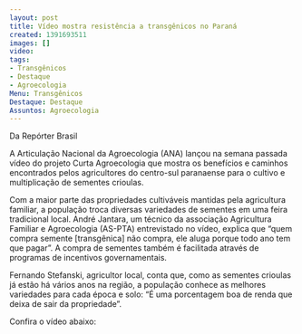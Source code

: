 ```yaml
---
layout: post
title: Vídeo mostra resistência a transgênicos no Paraná
created: 1391693511
images: []
video: 
tags:
- Transgênicos
- Destaque
- Agroecologia
Menu: Transgênicos
Destaque: Destaque
Assuntos: Agroecologia
---
```



Da Repórter Brasil 

A Articulação Nacional da Agroecologia (ANA) lançou na semana passada vídeo do projeto Curta Agroecologia que mostra os benefícios e caminhos encontrados pelos agricultores do centro-sul paranaense para o cultivo e multiplicação de sementes crioulas.


Com a maior parte das propriedades cultiváveis mantidas pela agricultura familiar, a população troca diversas variedades de sementes em uma feira tradicional local. André Jantara, um técnico da associação Agricultura Familiar e Agroecologia (AS-PTA) entrevistado no vídeo, explica que “quem compra semente [transgênica] não compra, ele aluga porque todo ano tem que pagar”. A compra de sementes também é facilitada através de programas de incentivos governamentais.


Fernando Stefanski, agricultor local, conta que, como as sementes crioulas já estão há vários anos na região, a população conhece as melhores variedades para cada época e solo: “É uma porcentagem boa de renda que deixa de sair da propriedade”.


Confira o vídeo abaixo:
 
 
 
